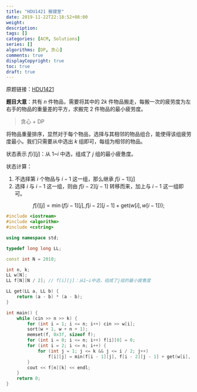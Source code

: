 ```yaml
---
title: "HDU1421 搬寝室"
date: 2019-11-22T22:18:52+08:00
weight: 
description:
tags: []
categories: [ACM, Solutions]
series: []
algorithms: [DP, 贪心]
comments: true
displayCopyright: true
toc: true
draft: true 
---
```


原题链接：[HDU1421](http://acm.hdu.edu.cn/showproblem.php?pid=1421)

**题目大意**：共有 $n$ 件物品，需要将其中的 $2k$ 件物品搬走，每搬一次的疲劳度为左右手的物品的重量差的平方，求搬完 $2$ 件物品的最小疲劳度。

<!--more-->

> 贪心 + DP

将物品重量排序，显然对于每个物品，选择与其相邻的物品组合，能使得该组疲劳度最小。我们只需要从中选出 $k$ 组即可，每组为相邻的物品。

状态表示 $f[i][j]$：从 $1$~$i$ 中选，组成了 $j$ 组的最小疲惫度。

状态计算：

1. 不选择第 $i$ 个物品与 $i-1$ 这一组，那么继承 $f[i-1][j]$
2. 选择 $i$ 与 $i-1$ 这一组，则由 $f[i-2][j-1]$ 转移而来，加上与 $i-1$ 这一组即可。

$$
f[i][j] = \min(f[i - 1][j], f[i - 2][j - 1] + \mathrm{get}(w[i], w[i - 1]));
$$

```cpp
#include <iostream>
#include <algorithm>
#include <cstring>

using namespace std;

typedef long long LL;

const int N = 2010;

int n, k;
LL w[N];
LL f[N][N / 2]; // f[i][j]：从1~i中选，组成了j组的最小疲惫度

LL get(LL a, LL b) {
	return (a - b) * (a - b);
}

int main() {   
	while (cin >> n >> k) {
		for (int i = 1; i <= n; i++) cin >> w[i];
		sort(w + 1, w + n + 1);	
		memset(f, 0x3f, sizeof f);
		for (int i = 0; i <= n; i++) f[i][0] = 0;
		for (int i = 2; i <= n; i++) {
            for (int j = 1; j <= k && j <= i / 2; j++)
				f[i][j] = min(f[i - 1][j], f[i - 2][j - 1] + get(w[i], w[i - 1]));
        }
		cout << f[n][k] << endl;
	}
    return 0;
}
```